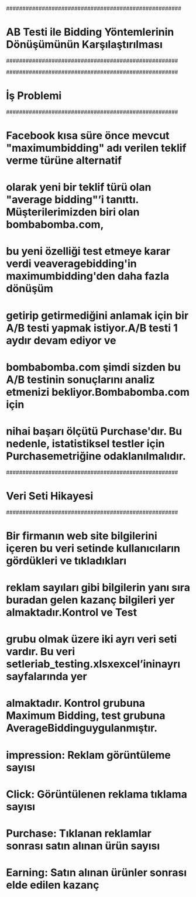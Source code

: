 ######################################################
# AB Testi ile Bidding Yöntemlerinin Dönüşümünün Karşılaştırılması
#####################################################

#####################################################
# İş Problemi
#####################################################

# Facebook kısa süre önce mevcut "maximumbidding" adı verilen teklif verme türüne alternatif
# olarak yeni bir teklif türü olan "average bidding"’i tanıttı. Müşterilerimizden biri olan bombabomba.com,
# bu yeni özelliği test etmeye karar verdi veaveragebidding'in maximumbidding'den daha fazla dönüşüm
# getirip getirmediğini anlamak için bir A/B testi yapmak istiyor.A/B testi 1 aydır devam ediyor ve
# bombabomba.com şimdi sizden bu A/B testinin sonuçlarını analiz etmenizi bekliyor.Bombabomba.com için
# nihai başarı ölçütü Purchase'dır. Bu nedenle, istatistiksel testler için Purchasemetriğine odaklanılmalıdır.




#####################################################
# Veri Seti Hikayesi
#####################################################

# Bir firmanın web site bilgilerini içeren bu veri setinde kullanıcıların gördükleri ve tıkladıkları
# reklam sayıları gibi bilgilerin yanı sıra buradan gelen kazanç bilgileri yer almaktadır.Kontrol ve Test
# grubu olmak üzere iki ayrı veri seti vardır. Bu veri setleriab_testing.xlsxexcel’ininayrı sayfalarında yer
# almaktadır. Kontrol grubuna Maximum Bidding, test grubuna AverageBiddinguygulanmıştır.

# impression: Reklam görüntüleme sayısı
# Click: Görüntülenen reklama tıklama sayısı
# Purchase: Tıklanan reklamlar sonrası satın alınan ürün sayısı
# Earning: Satın alınan ürünler sonrası elde edilen kazanç
